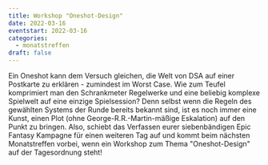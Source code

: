 ```yaml
---
title: Workshop "Oneshot-Design"
date: 2022-03-16
eventstart: 2022-03-16
categories: 
  - monatstreffen
draft: false
---
```

Ein Oneshot kann dem Versuch gleichen, die Welt von DSA auf einer Postkarte zu erklären - zumindest im Worst Case. Wie 
zum Teufel komprimiert man den Schrankmeter Regelwerke und eine beliebig komplexe Spielwelt auf eine einzige 
Spielsession? Denn selbst wenn die Regeln des gewählten Systems der Runde bereits bekannt sind, ist es noch immer eine 
Kunst, einen Plot (ohne George-R.R.-Martin-mäßige Eskalation) auf den Punkt zu bringen. Also, schiebt das Verfassen 
eurer siebenbändigen Epic Fantasy Kampagne für einen weiteren Tag auf und kommt beim nächsten Monatstreffen vorbei,
wenn ein Workshop zum Thema "Oneshot-Design" auf der Tagesordnung steht!
